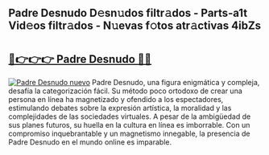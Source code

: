 ## Padre Desnudo D𝚎sn𝚞dos filtr𝚊dos - Parts-a1t Vid𝚎os filtr𝚊dos - N𝚞evas f𝚘tos atr𝚊ctivas 4ibZs

# <h2><a href="http://mbczo66.tromn.icu/?c=Padre+Desnudo">🔗👉👉👉 Padre Desnudo 🔗🔗</a></h2>

[![Padre Desnudo nuevo](https://i.imgur.com/pEAQMta.gif)](http://mbczo66.tromn.icu/?c=Padre+Desnudo)
Padre Desnudo, una figura enigmática y compleja, desafía la categorización fácil. Su método poco ortodoxo de crear una persona en línea ha magnetizado y ofendido a los espectadores, estimulando debates sobre la expresión artística, la moralidad y las complejidades de las sociedades virtuales. A pesar de la ambigüedad de sus planes futuros, su huella en la cultura en línea es imborrable. Con un compromiso inquebrantable y un magnetismo innegable, la presencia de Padre Desnudo en el mundo online es imparable.
